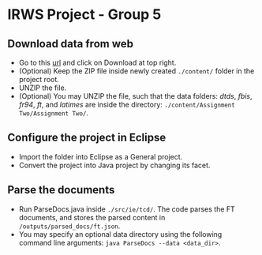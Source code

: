 IRWS Project - Group 5
==

Download data from web
--
* Go to this [url](https://drive.google.com/file/d/1MudJity9Ckh8jxapFx3OS-DLEkcvbYYx/view?nbsp) and click on Download at top right.
* (Optional) Keep the ZIP file inside newly created ```./content/``` folder in the project root.
* UNZIP the file.
* (Optional) You may UNZIP the file, such that the data folders: *dtds*, *fbis*, *fr94*, *ft*, and *latimes* are inside the directory: ```./content/Assignment Two/Assignment Two/```.

Configure the project in Eclipse
--
* Import the folder into Eclipse as a General project.
* Convert the project into Java project by changing its facet.

Parse the documents
--
* Run ParseDocs.java inside ```./src/ie/tcd/```. The code parses the FT documents, and stores the parsed content in ```/outputs/parsed_docs/ft.json```.
* You may specify an optional data directory using the following command line arguments:
```java ParseDocs --data <data_dir>```.